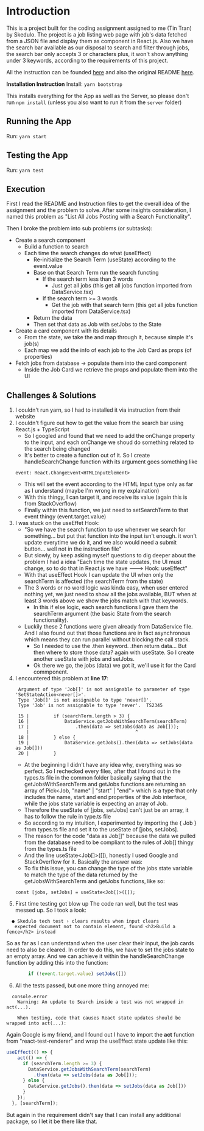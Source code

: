 # Introduction
This is a project built for the coding assignment assigned to me (Tin Tran) by Skedulo. The project is a job listing web page with job's data fetched from a JSON file and display them as component in React.js. Also we have the search bar available as our disposal to search and filter through jobs, the search bar only accepts 3 or characters plus, it won't show anything under 3 keywords, according to the requirements of this project.

All the instruction can be founded [here](./src/INSTRUCTIONS.md) and also the original README [here](./originalREADME.md).

**Installation Instruction**
Install:
    ```yarn bootstrap```

This installs everything for the App as well as the Server, so please don't run ```npm install``` (unless you also want to run it from the `server` folder)

## Running the App
Run:
    ```yarn start```

## Testing the App
Run:
    ```yarn test```

## Execution
First I read the README and Instruction files to get the overall idea of the assignment and the problem to solve. After some insights consideration, I named this problem as "List All Jobs Posting with a Search Functionality".

Then I broke the problem into sub problems (or subtasks):
  + Create a search component
    + Build a function to search
    + Each time the search changes do what (useEffect)
      + Re-initialize the Search Term (useState) according to the event.value
      + Base on that Search Term run the search functing
        + If the search term less than 3 words
          + Just get all jobs (this get all jobs function imported from DataService.tsx)
        + If the search term >= 3 words
          + Get the job with that search term (this get all jobs function imported from DataService.tsx)
      + Return the data
      + Then set that data as Job with setJobs to the State
  + Create a card component with its details
    + From the state, we take the <jobs> and map through it, because simple it's job(s)
    + Each map we add the info of each job to the Job Card as props (of properties)
  + Fetch jobs from database -> populate them into the card component
    + Inside the Job Card we retrieve the props and populate them into the UI

## Challenges & Solutions
1. I couldn't run yarn, so I had to installed it via instruction from their website
2. I couldn't figure out how to get the value from the search bar using React.js + TypeScript
    + So I googled and found that we need to add the onChange property to the input, and each onChange we shoud do something related to the search being changed
    + It's better to create a function out of it. So I create handleSearchChange function with its argument goes something like
    ```
    event: React.ChangeEvent<HTMLInputElement>
    ```  
    + This will set the event according to the HTML Input type only as far as I understand (maybe I'm wrong in my explaination)
    + With this <event> thingy, I can target it, and receive its value (again this is from StackOverflow)
    + Finally within this function, we just need to setSearchTerm to that event thingy (event.target.value)
3. I was stuck on the useEffet Hook:
   + "So we have the search function to use whenever we search for something... but put that function into the input isn't enough. it won't update everytime we do it, and we also would need a submit button... well not in the instruction file"
   + But slowly, by keep asking myself questions to dig deeper about the problem I had a idea "Each time the state updates, the UI must change, so to do that in React.js we have ---> Hook: useEffect"
   + With that useEffect Hook I can update the UI when only the searchTerm is affected (the searchTerm from the state)
   + The 3 words or no word logic was kinda easy, when user entered nothing yet, we just need to show all the jobs available, BUT when at least 3 words above we show the jobs match with that keywords.
     + In this if else logic, each search functions I gave them the searchTerm argument (the basic State from the search functionality).
   + Luckily these 2 functions were given already from DataService file. And I also found out that those functions are in fact asynchronous which means they can run parallel without blocking the call stack.
     + So I needed to use the .then keyword. .then return data... But then where to store those data? again with useState. So I create another useState with jobs and setJobs.
     + Ok there we go, the jobs (data) we got it, we'll use it for the Card commponent.
4. I encountered this problem at **line 17**:
   ```
    Argument of type 'Job[]' is not assignable to parameter of type 'SetStateAction<never[]>'.
    Type 'Job[]' is not assignable to type 'never[]'.
    Type 'Job' is not assignable to type 'never'.  TS2345

    15 |         if (searchTerm.length > 3) {
    16 |             DataService.getJobsWithSearchTerm(searchTerm)
    17 |                 .then(data => setJobs(data as Job[]));
       |                                       ^
    18 |         } else {
    19 |             DataService.getJobs().then(data => setJobs(data as Job[]))
    20 |         }
   ```
   + At the beginning I didn't have any idea why, everything was so perfect. So I rechecked every files, after that I found out in the types.ts file in the common folder basically saying that the getJobsWithSearchTerm and getJobs functions are returning an array of Pick<Job, "name" | "start" | "end"> which is a type that only includes the name, start and end properties of the Job interface, while the jobs state variable is expecting an array of Job.
   + Therefore the useState of [jobs, setJobs] can't just be an array, it has to follow the rule in type.ts file
   + So according to my intuition, I experimented by importing the { Job } from types.ts file and set it to the useState of [jobs, setJobs].
   + The reason for the code "data as Job[]" because the data we pulled from the database need to be compliant to the rules of Job[] thingy from the types.ts file
   + And the line useState<Job[]>([]), honestly I used Google and StackOverflow for it. Basically the answer was:
    + To fix this issue, you can change the type of the jobs state variable to match the type of the data returned by the getJobsWithSearchTerm and getJobs functions, like so:
    ```
    const [jobs, setJobs] = useState<Job[]>([]);
    ```
5. First time testing got blow up
The code ran well, but the test was messed up. So I took a look:
```
  ● Skedulo tech test › clears results when input clears                                      
   expected document not to contain element, found <h2>Build a fence</h2> instead              
```
So as far as I can understand when the user clear their input, the job cards need to also be cleared. In order to do this, we have to set the jobs state to an empty array. And we can achieve it within the handleSearchChange function by adding this into the function:
``` js
        if (!event.target.value) setJobs([])
```

6. All the tests passed, but one more thing annoyed me:
```
  console.error
    Warning: An update to Search inside a test was not wrapped in act(...).

    When testing, code that causes React state updates should be wrapped into act(...):
```
Again Google is my friend, and I found out I have to import the **act** function from "react-test-renderer" and wrap the useEffect state update like this:

```js
useEffect(() => {
    act(() => {
      if (searchTerm.length >= 3) {
        DataService.getJobsWithSearchTerm(searchTerm)
          .then(data => setJobs(data as Job[]));
      } else {
        DataService.getJobs().then(data => setJobs(data as Job[]))
      }
    });
  }, [searchTerm]);
```

But again in the requirement didn't say that I can install any additional package, so I let it be there like that.